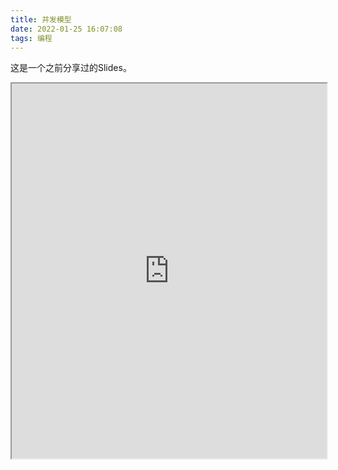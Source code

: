 ```yaml
---
title: 并发模型
date: 2022-01-25 16:07:08
tags: 编程
---
```


这是一个之前分享过的Slides。

<iframe src="https://hackmd.io/@J19CM3_0SGWcJoNTNSk2MA/SkRwhmTaK" height="600px" width="100%" align="center"></iframe>